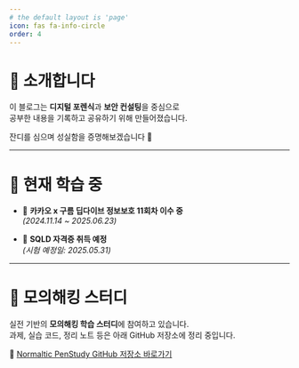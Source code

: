 ```yaml
---
# the default layout is 'page'
icon: fas fa-info-circle
order: 4
---
```


# 👋 소개합니다

이 블로그는 **디지털 포렌식**과 **보안 컨설팅**을 중심으로  
공부한 내용을 기록하고 공유하기 위해 만들어졌습니다.

잔디를 심으며 성실함을 증명해보겠습니다 🌱

---

# 🎯 현재 학습 중

- 🏫 **카카오 x 구름 딥다이브 정보보호 11회차 이수 중**  
  *(2024.11.14 ~ 2025.06.23)*

- 📌 **SQLD 자격증 취득 예정**  
  *(시험 예정일: 2025.05.31)*

---

# 🧪 모의해킹 스터디

실전 기반의 **모의해킹 학습 스터디**에 참여하고 있습니다.  
과제, 실습 코드, 정리 노트 등은 아래 GitHub 저장소에 정리 중입니다.

🔗 [Normaltic PenStudy GitHub 저장소 바로가기](https://github.com/woojin03/normaltic-penstudy)
